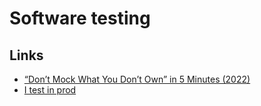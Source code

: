 # Software testing

## Links

- [“Don’t Mock What You Don’t Own” in 5 Minutes (2022)](https://hynek.me/articles/what-to-mock-in-5-mins/)
- [I test in prod](https://increment.com/testing/i-test-in-production/)